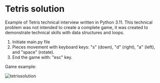 # Tetris solution

Example of Tetris technical interview written in Python 3.11.
This technical problem was not intended to create a complete game, it was created to demonstrate technical skills with data structures and loops.

1. Initiate main.py file
2. Pieces movement with keyboard keys: "s" (down), "d" (right), "a" (left), and "space" (rotate).
3. End the game with: "esc" key.

Game example:


![tetrissolution](https://github.com/FRM95/Tetris/assets/45168574/23c83db9-895c-4183-89db-2a23710fdc89) 

